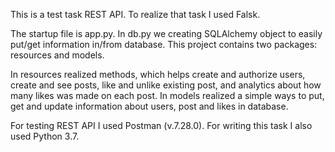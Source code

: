 This is a test task REST API.
To realize that task I used Falsk.

The startup file is app.py. 
In db.py we creating SQLAlchemy object to easily put/get information in/from database.
This project contains two packages: resources and models.

In resources realized methods, which helps create and authorize users, create and see posts, like and unlike existing post, and analytics about how many likes was made on each post.
In models realized a simple ways to put, get and update information about users, post and likes in database.

For testing REST API I used Postman (v.7.28.0).
For writing this task I also used Python 3.7.

